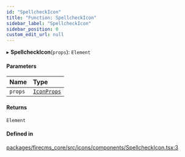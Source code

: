 ```yaml
---
id: "SpellcheckIcon"
title: "Function: SpellcheckIcon"
sidebar_label: "SpellcheckIcon"
sidebar_position: 0
custom_edit_url: null
---
```


▸ **SpellcheckIcon**(`props`): `Element`

#### Parameters

| Name | Type |
| :------ | :------ |
| `props` | [`IconProps`](../types/IconProps.md) |

#### Returns

`Element`

#### Defined in

[packages/firecms_core/src/icons/components/SpellcheckIcon.tsx:3](https://github.com/FireCMSco/firecms/blob/d45f3739/packages/firecms_core/src/icons/components/SpellcheckIcon.tsx#L3)
